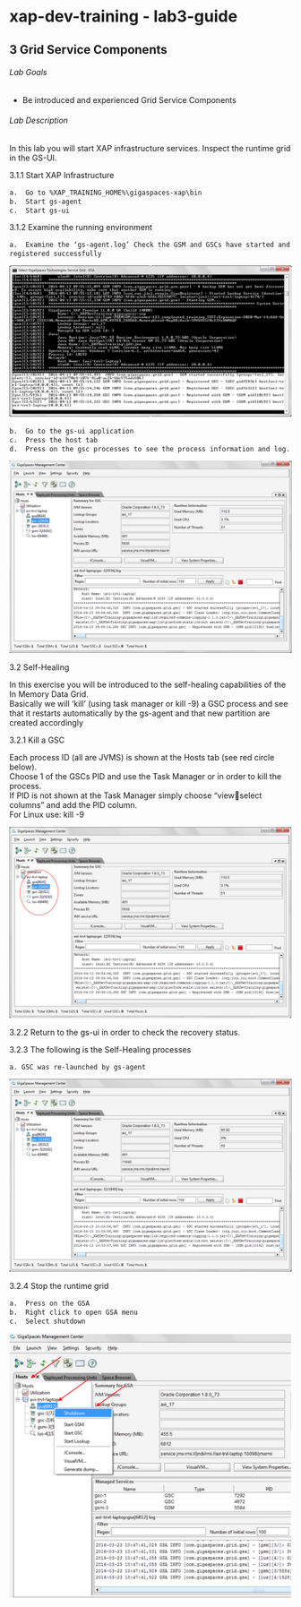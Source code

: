 # xap-dev-training - lab3-guide


## 3    Grid Service Components

###### Lab Goals
*   Be introduced and experienced Grid Service Components

###### Lab Description
In this lab you will start XAP infrastructure services. Inspect the runtime grid in the GS-UI.

3.1.1	Start XAP Infrastructure <br>

    a.	Go to %XAP_TRAINING_HOME%\gigaspaces-xap\bin
    b.	Start gs-agent
    c.	Start gs-ui
    
3.1.2	Examine the running environment <br>

    a.	Examine the ‘gs-agent.log’ Check the GSM and GSCs have started and registered successfully 

![Screenshot](./Pictures/Picture1.png)

    b.	Go to the gs-ui application
    c.	Press the host tab
    d.	Press on the gsc processes to see the process information and log.

![Screenshot](./Pictures/Picture2.png)

3.2	Self-Healing

In this exercise you will be introduced to the self-healing capabilities of the In Memory Data Grid. <br>
Basically we will ‘kill’ (using task manager or kill -9) a GSC process and see that it restarts automatically by the gs-agent and that new partition are created accordingly <br>

3.2.1	Kill a GSC <br>

Each process ID (all are JVMS) is shown at the Hosts tab (see red circle below). <br>
Choose 1 of the GSCs PID and use the Task Manager or in order to kill the process. <br>
If PID is not shown at the Task Manager simply choose “viewselect columns” and add the PID column. <br>
For Linux use: kill -9 <PID>

![Screenshot](./Pictures/Picture3.png)

3.2.2	Return to the gs-ui in order to check the recovery status.

3.2.3	The following is the Self-Healing processes <br>

    a. GSC was re-launched by gs-agent
    
![Screenshot](./Pictures/Picture4.png) 

3.2.4	Stop the runtime grid <br>

    a.	Press on the GSA
    b.	Right click to open GSA menu
    c.	Select shutdown
    
![Screenshot](./Pictures/Picture5.png) 


